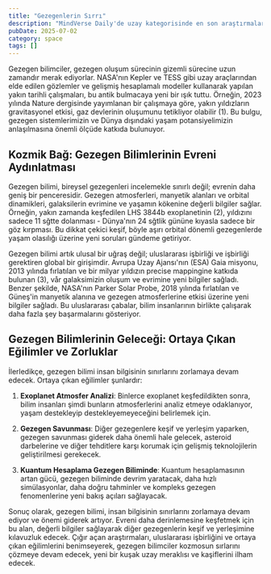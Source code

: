 ```yaml
---
title: "Gezegenlerin Sırrı"
description: "MindVerse Daily'de uzay kategorisinde en son araştırmaları ve içgörülerı keşfedin."
pubDate: 2025-07-02
category: space
tags: []
---
```


Gezegen bilimciler, gezegen oluşum sürecinin gizemli sürecine uzun zamandır merak ediyorlar. NASA'nın Kepler ve TESS gibi uzay araçlarından elde edilen gözlemler ve gelişmiş hesaplamalı modeller kullanarak yapılan yakın tarihli çalışmaları, bu antik bulmacaya yeni bir ışık tuttu. Örneğin, 2023 yılında Nature dergisinde yayımlanan bir çalışmaya göre, yakın yıldızların gravitasyonel etkisi, gaz devlerinin oluşumunu tetikliyor olabilir (1). Bu bulgu, gezegen sistemlerimizin ve Dünya dışındaki yaşam potansiyelimizin anlaşılmasına önemli ölçüde katkıda bulunuyor.

## **Kozmik Bağ: Gezegen Bilimlerinin Evreni Aydınlatması**

Gezegen bilimi, bireysel gezegenleri incelemekle sınırlı değil; evrenin daha geniş bir penceresidir. Gezegen atmosferleri, manyetik alanları ve orbital dinamikleri, galaksilerin evrimine ve yaşamın kökenine değerli bilgiler sağlar. Örneğin, yakın zamanda keşfedilen LHS 3844b exoplanetinin (2), yıldızını sadece 11 sğtte dolanması - Dünya'nın 24 sğtlik gününe kıyasla sadece bir göz kırpması. Bu dikkat çekici keşif, böyle aşırı orbital dönemli gezegenlerde yaşam olasılığı üzerine yeni soruları gündeme getiriyor.

Gezegen bilimi artık ulusal bir uğraş değil; uluslararası işbirliği ve işbirliği gerektiren global bir girişimdir. Avrupa Uzay Ajansı'nın (ESA) Gaia misyonu, 2013 yılında fırlatılan ve bir milyar yıldızın precise mappingine katkıda bulunan (3), vår galaksimizin oluşum ve evrimine yeni bilgiler sağladı. Benzer şekilde, NASA'nın Parker Solar Probe, 2018 yılında fırlatılan ve Güneş'in manyetik alanına ve gezegen atmosferlerine etkisi üzerine yeni bilgiler sağladı. Bu uluslararası çabalar, bilim insanlarının birlikte çalışarak daha fazla şey başarmalarını gösteriyor.

## **Gezegen Bilimlerinin Geleceği: Ortaya Çıkan Eğilimler ve Zorluklar**

İlerledikçe, gezegen bilimi insan bilgisinin sınırlarını zorlamaya devam edecek. Ortaya çıkan eğilimler şunlardır:

1. **Exoplanet Atmosfer Analizi**: Binlerce exoplanet keşfedildikten sonra, bilim insanları şimdi bunların atmosferlerini analiz etmeye odaklanıyor, yaşam destekleyip destekleyemeyeceğini belirlemek için.

2. **Gezegen Savunması**: Diğer gezegenlere keşif ve yerleşim yaparken, gezegen savunması giderek daha önemli hale gelecek, asteroid darbelerine ve diğer tehditlere karşı korumak için gelişmiş teknolojilerin geliştirilmesi gerekecek.

3. **Kuantum Hesaplama Gezegen Biliminde**: Kuantum hesaplamasının artan gücü, gezegen biliminde devrim yaratacak, daha hızlı simülasyonlar, daha doğru tahminler ve kompleks gezegen fenomenlerine yeni bakış açıları sağlayacak.

Sonuç olarak, gezegen bilimi, insan bilgisinin sınırlarını zorlamaya devam ediyor ve önemi giderek artıyor. Evreni daha derinlemesine keşfetmek için bu alan, değerli bilgiler sağlayarak diğer gezegenlerin keşif ve yerleşimine kılavuzluk edecek. Çığır açan araştırmaları, uluslararası işbirliğini ve ortaya çıkan eğilimlerini benimseyerek, gezegen bilimciler kozmosun sırlarını çözmeye devam edecek, yeni bir kuşak uzay meraklısı ve kaşiflerini ilham edecek.